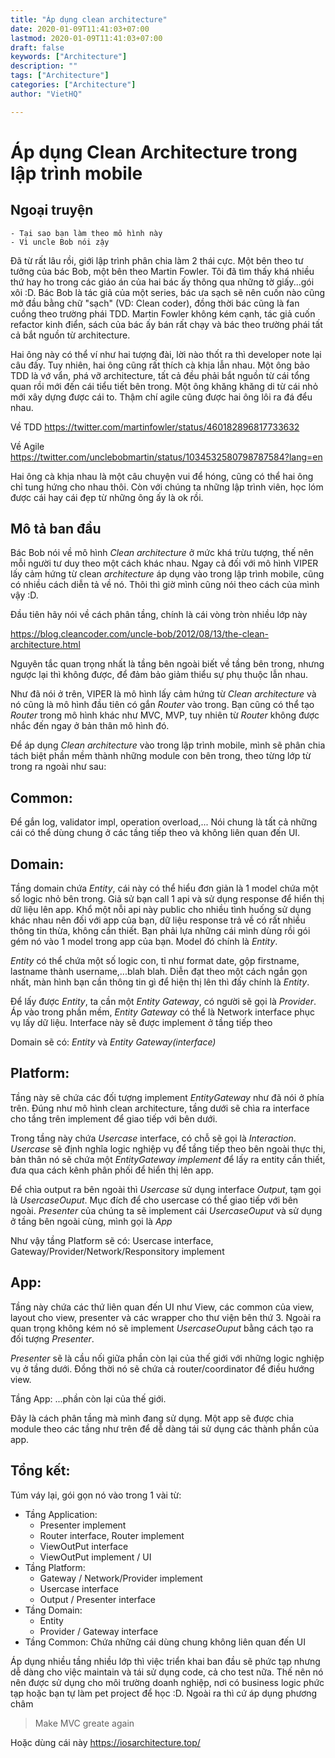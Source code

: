 ```yaml
---
title: "Áp dụng clean architecture"
date: 2020-01-09T11:41:03+07:00
lastmod: 2020-01-09T11:41:03+07:00
draft: false
keywords: ["Architecture"]
description: ""
tags: ["Architecture"]
categories: ["Architecture"]
author: "VietHQ"

---
```


# Áp dụng Clean Architecture trong lập trình mobile

## Ngoại truyện

    - Tại sao bạn làm theo mô hình này
    - Vì uncle Bob nói zậy

Đã từ rất lâu rồi, giới lập trình phân chia làm 2 thái cực. Một bên theo tư tưởng của bác Bob, một bên theo Martin Fowler. Tôi đã tìm thấy khá nhiều thứ hay ho trong các giáo án của hai bác ấy thông qua những tờ giấy...gói xôi :D. Bác Bob là tác giả của một series, bác ưa sạch sẽ nên cuốn nào cũng mở đầu bằng chữ "sạch" (VD: Clean coder), đồng thời bác cũng là fan cuồng theo trường phái TDD. Martin Fowler không kém cạnh, tác giả cuốn refactor kinh điển, sách của bác ấy bán rất chạy và bác theo trường phái tất cả bắt nguồn từ architecture.

Hai ông này có thể ví như hai tượng đài, lời nào thốt ra thì developer note lại câu đấy. Tuy nhiên, hai ông cũng rất thích cà khịa lẫn nhau. Một ông bảo TDD là vớ vẩn, phá vỡ architecture, tất cả đều phải bắt nguồn từ cái tổng quan rồi mới đến cái tiểu tiết bên trong. Một ông khăng khăng di từ cái nhỏ mới xây dựng được cái to. Thậm chí agile cũng được hai ông lôi ra đá đểu nhau.

Về TDD https://twitter.com/martinfowler/status/460182896817733632

Về Agile https://twitter.com/unclebobmartin/status/1034532580798787584?lang=en

Hai ông cà khịa nhau là một câu chuyện vui để hóng, cũng có thể hai ông chỉ tung hứng cho nhau thôi. Còn với chúng ta những lập trình viên, học lóm được cái hay cái đẹp từ những ông ấy là ok rồi.

## Mô tả ban đầu

Bác Bob nói về mô hình *Clean architecture* ở mức khá trừu tượng, thế nên mỗi người tư duy theo một cách khác nhau. Ngay cả đối với mô hình VIPER lấy cảm hứng từ clean *architecture* áp dụng vào trong lập trình mobile, cũng có nhiều cách diễn tả về nó. Thôi thì giờ mình cũng nói theo cách của mình vậy :D.

Đầu tiên hãy nói về cách phân tầng, chính là cái vòng tròn nhiều lớp này

https://blog.cleancoder.com/uncle-bob/2012/08/13/the-clean-architecture.html

Nguyên tắc quan trọng nhất là tầng bên ngoài biết về tầng bên trong, nhưng ngược lại thì không được, để đảm bảo giảm thiểu sự phụ thuộc lẫn nhau.

Như đã nói ở trên, VIPER là mô hình lấy cảm hứng từ *Clean architecture* và nó cũng là mô hình đầu tiên có gắn *Router* vào trong. Bạn cũng có thể tạo *Router* trong mô hình khác như MVC, MVP, tuy nhiên từ *Router* không được nhắc đến ngay ở bản thân mô hình đó.

Để áp dụng *Clean architecture* vào trong lập trình mobile, mình sẽ phân chia tách biệt phần mềm thành những module con bên trong, theo từng lớp từ trong ra ngoài như sau:

## Common:

Để gắn log, validator impl, operation overload,...
Nói chung là tất cả những cái có thể dùng chung ở các tầng tiếp theo và không liên quan đến UI.

## Domain:

Tầng domain chứa *Entity*, cái này có thể hiểu đơn giản là 1 model chứa một số logic nhỏ bên trong. Giả sử bạn call 1 api và sử dụng response để hiển thị dữ liệu lên app. Khổ một nỗi api này public cho nhiều tình huống sử dụng khác nhau nên đối với app của bạn, dữ liệu response trả về có rất nhiều thông tin thừa, không cần thiết. Bạn phải lựa những cái mình dùng rồi gói gém nó vào 1 model trong app của bạn. Model đó chính là *Entity*.

*Entity* có thể chứa một số logic con, tỉ như format date, gộp firstname, lastname thành username,...blah blah. Diễn đạt theo một cách ngắn gọn nhất, màn hình bạn cần thông tin gì để hiện thị lên thì đấy chính là *Entity*.

Để lấy được *Entity*, ta cần một *Entity Gateway*, có người sẽ gọi là *Provider*. Áp vào trong phần mềm, *Entity Gateway* có thể là Network interface phục vụ lấy dữ liệu. Interface này sẽ được implement ở tầng tiếp theo

Domain sẽ có: *Entity* và *Entity Gateway(interface)*

## Platform:

Tầng này sẽ chứa các đối tượng implement *EntityGateway* như đã nói ở phía trên. Đúng như mô hình clean architecture, tầng dưới sẽ chìa ra interface cho tầng trên implement để giao tiếp với bên dưới.

Trong tầng này chứa *Usercase* interface, có chỗ sẽ gọi là *Interaction*. *Usercase* sẽ định nghĩa logic nghiệp vụ để tầng tiếp theo bên ngoài thực thi, bản thân nó sẽ chứa một *EntityGateway implement* để lấy ra entity cần thiết, đưa qua cách kênh phân phối để hiển thị lên app.

Để chìa output ra bên ngoài thì *Usercase* sử dụng interface *Output*, tạm gọi là *UsercaseOuput*. Mục đích để cho usercase có thể giao tiếp với bên ngoài. *Presenter* của chúng ta sẽ implement cái *UsercaseOuput* và sử dụng ở tầng bên ngoài cùng, mình gọi là *App*

Như vậy tầng Platform sẽ có: Usercase interface, Gateway/Provider/Network/Responsitory implement

## App:

Tầng này chứa các thứ liên quan đến UI như View, các common của view, layout cho view, presenter và các wrapper cho thư viện bên thứ 3. Ngoài ra quan trọng không kém nó sẽ implement *UsercaseOuput* bằng cách tạo ra đối tượng *Presenter*.

*Presenter* sẽ là cầu nối giữa phần còn lại của thế giới với những logic nghiệp vụ ở tầng dưới. Đồng thời nó sẽ chứa cả router/coordinator để điều hướng view.

Tầng App: ...phần còn lại của thế giới.

Đây là cách phân tầng mà mình đang sử dụng. Một app sẽ được chia module theo các tầng như trên để dễ dàng tái sử dụng các thành phần của app.

## Tổng kết:

Túm váy lại, gói gọn nó vào trong 1 vài từ:

- Tầng Application:
    + Presenter implement
    + Router interface, Router implement
    + ViewOutPut interface
    + ViewOutPut implement / UI
- Tầng Platform:
    + Gateway / Network/Provider implement
    + Usercase interface
    + Output / Presenter interface
- Tầng Domain:
    + Entity
    + Provider / Gateway interface
- Tầng Common: Chứa những cái dùng chung không liên quan đến UI

Áp dụng nhiều tầng nhiều lớp thì việc triển khai ban đầu sẽ phức tạp nhưng dễ dàng cho việc maintain và tái sử dụng code, cả cho test nữa. Thế nên nó nên được sử dụng cho môi trường doanh nghiệp, nơi có business logic phức tạp hoặc bạn tự làm pet project để học :D. Ngoài ra thì cứ áp dụng phương châm 

> Make MVC greate again

Hoặc dùng cái này https://iosarchitecture.top/

